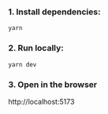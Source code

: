 ### 1. Install dependencies:
```
yarn
```

### 2. Run locally:
```
yarn dev
```


### 3. Open in the browser
http://localhost:5173